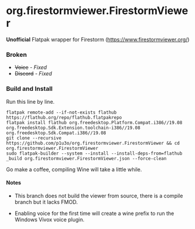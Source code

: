 # org.firestormviewer.FirestormViewer

**Unofficial** Flatpak wrapper for Firestorm (https://www.firestormviewer.org/)

### Broken
* ~~Voice~~ *- Fixed*
* ~~Discord~~ *- Fixed*

### Build and Install
Run this line by line.

```shell
flatpak remote-add --if-not-exists flathub https://flathub.org/repo/flathub.flatpakrepo
flatpak install flathub org.freedesktop.Platform.Compat.i386//19.08 org.freedesktop.Sdk.Extension.toolchain-i386//19.08 org.freedesktop.Sdk.Compat.i386//19.08
git clone --recursive https://github.com/p1u3o/org.firestormviewer.FirestormViewer && cd org.firestormviewer.FirestormViewer
sudo flatpak-builder --system --install --install-deps-from=flathub _build org.firestormviewer.FirestormViewer.json --force-clean
```

Go make a coffee, compiling Wine will take a little while.


#### Notes

* This branch does not build the viewer from source, there is a compile branch but it lacks FMOD.

* Enabling voice for the first time will create a wine prefix to run the Windows Vivox voice plugin.
